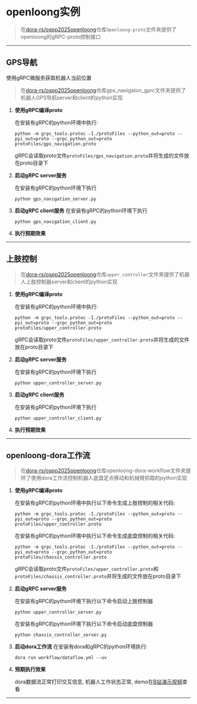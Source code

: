 # openloong实例

> 在[dora-rs/ospp2025openloong](https://github.com/dora-rs/ospp2025-openloong)仓库`Openloong-proto`文件夹提供了openloong的gRPC-proto控制接口
---
## GPS导航
使用gRPC微服务获取机器人当前位置

> 在[dora-rs/ospp2025openloong](https://github.com/dora-rs/ospp2025-openloong)仓库gps_navigaton_gprc文件夹提供了机器人GPS导航server和client的python实现
1. **使用gRPC编译proto**

    在安装有gRPC的python环境中执行:
    ```
    python -m grpc_tools.protoc -I./protoFiles --python_out=proto --pyi_out=proto --grpc_python_out=proto protoFiles/gps_navigation.proto
    ```
    gRPC会读取proto文件`protoFiles/gps_navigation.proto`并将生成的文件放在proto目录下
2. **启动gRPC server服务**

    在安装有gRPC的python环境下执行
    ```
    python gps_navigation_server.py
    ```
3. **启动gRPC client服务**
    在安装有gRPC的python环境下执行
    ```
    python gps_navigation_client.py
    ```
4. **执行预期效果**
---
## 上肢控制
> 在[dora-rs/ospp2025openloong](https://github.com/dora-rs/ospp2025-openloong)仓库`upper_controller`文件夹提供了机器人上肢控制器server和client的python实现
1. **使用gRPC编译proto**

    在安装有gRPC的python环境中执行:
    ```
    python -m grpc_tools.protoc -I./protoFiles --python_out=proto --pyi_out=proto --grpc_python_out=proto protoFiles/upper_controller.proto
    ```
    gRPC会读取proto文件`protoFiles/upper_controller.proto`并将生成的文件放在proto目录下
2. **启动gRPC server服务**

    在安装有gRPC的python环境下执行
    ```
    python upper_controller_server.py
    ```
3. **启动gRPC client服务**

    在安装有gRPC的python环境下执行
    ```
    python upper_controller_client.py
    ```
4. **执行预期效果**
---
## openloong-dora工作流
>在[dora-rs/ospp2025openloong](https://github.com/dora-rs/ospp2025-openloong)仓库openloong-dora-workflow文件夹提供了使用dora工作流控制机器人底盘定点移动和机械臂抓取的python实现
1. **使用gRPC编译proto**

    在安装有gRPC的python环境中执行以下命令生成上肢控制的相关代码:
    ```
    python -m grpc_tools.protoc -I./protoFiles --python_out=proto --pyi_out=proto --grpc_python_out=proto protoFiles/upper_controller.proto
    ```
    在安装有gRPC的python环境中执行以下命令生成底盘控制的相关代码:
    ```
    python -m grpc_tools.protoc -I./protoFiles --python_out=proto --pyi_out=proto --grpc_python_out=proto protoFiles/chassis_controller.proto
    ```
    gRPC会读取proto文件`protoFiles/upper_controller.proto`和`protoFiles/chassis_controller.proto`并将生成的文件放在proto目录下
2. **启动gRPC server服务**

    在安装有gRPC的python环境下执行以下命令启动上肢控制器
    ```
    python upper_controller_server.py
    ```
    在安装有gRPC的python环境下执行以下命令启动底盘控制器
    ```
    python chassis_controller_server.py
    ```
3. **启动dora工作流**
    在安装有dora和gRPC的python环境执行:
    ```
    dora run workflow/dataflow.yml --uv
    ```
4. **预期执行效果**

    dora数据流正常打印交互信息, 机器人工作状态正常, demo在[B站演示视频](https://www.bilibili.com/video/BV1UY8gzvErK/?vd_source=67f358d2eb4055da73b78a31c3eb19cb)查看
---
